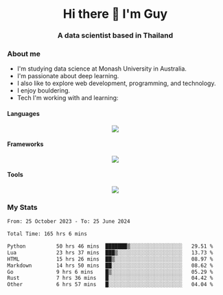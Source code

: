 <h1 align="center">Hi there 👋 I'm Guy</h1>
<h3 align="center">A data scientist based in Thailand</h3>

### About me

- I'm studying data science at Monash University in Australia.
- I'm passionate about deep learning.
- I also like to explore web development, programming, and technology.
- I enjoy bouldering.
- Tech I'm working with and learning:

#### Languages

<div align="center">
    <img src="https://skillicons.dev/icons?i=py,ts,js,html,css,rust,go" />
</div>

#### Frameworks

<div align="center">
    <img src="https://skillicons.dev/icons?i=pytorch,tensorflow,fastapi,react" /><br>
</div>

#### Tools

<div align="center">
    <img src="https://skillicons.dev/icons?i=postgres,redis,docker" /><br>
</div>

### My Stats

<!--START_SECTION:waka-->

```txt
From: 25 October 2023 - To: 25 June 2024

Total Time: 165 hrs 6 mins

Python          50 hrs 46 mins  ███████▒░░░░░░░░░░░░░░░░░   29.51 %
Lua             23 hrs 37 mins  ███▒░░░░░░░░░░░░░░░░░░░░░   13.73 %
HTML            15 hrs 26 mins  ██▒░░░░░░░░░░░░░░░░░░░░░░   08.97 %
Markdown        14 hrs 50 mins  ██░░░░░░░░░░░░░░░░░░░░░░░   08.62 %
Go              9 hrs 6 mins    █▒░░░░░░░░░░░░░░░░░░░░░░░   05.29 %
Rust            7 hrs 36 mins   █░░░░░░░░░░░░░░░░░░░░░░░░   04.42 %
Other           6 hrs 57 mins   █░░░░░░░░░░░░░░░░░░░░░░░░   04.04 %
```

<!--END_SECTION:waka-->
